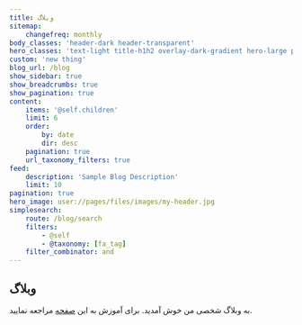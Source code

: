 ```yaml
---
title: وبلاگ
sitemap:
    changefreq: monthly
body_classes: 'header-dark header-transparent'
hero_classes: 'text-light title-h1h2 overlay-dark-gradient hero-large parallax'
custom: 'new thing'
blog_url: /blog
show_sidebar: true
show_breadcrumbs: true
show_pagination: true
content:
    items: '@self.children'
    limit: 6
    order:
        by: date
        dir: desc
    pagination: true
    url_taxonomy_filters: true
feed:
    description: 'Sample Blog Description'
    limit: 10
pagination: true
hero_image: user://pages/files/images/my-header.jpg
simplesearch:
    route: /blog/search
    filters:
        - @self
        - @taxonomy: [fa_tag]
    filter_combinator: and
---
```



## وبلاگ

به وبلاگ شخصی من خوش آمدید. برای آموزش به این [صفحه](/tutorial/notes) مراجعه نمایید.
